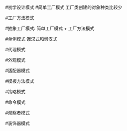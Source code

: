 #初学设计模式  #简单工厂模式 工厂类创建的对象种类比较少

#工厂方法模式

#抽象工厂模式: 简单工厂模式 + 工厂方法模式

#单例模式 饿汉式和懒汉式

#代理模式

#外观模式

#适配器模式

#模板方法模式

#策略模式

#命令模式

#观察者模式

#装饰器模式

